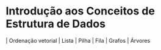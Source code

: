 # Introdução aos Conceitos de Estrutura de Dados
| Ordenação vetorial | Lista | Pilha | Fila | Grafos | Árvores

